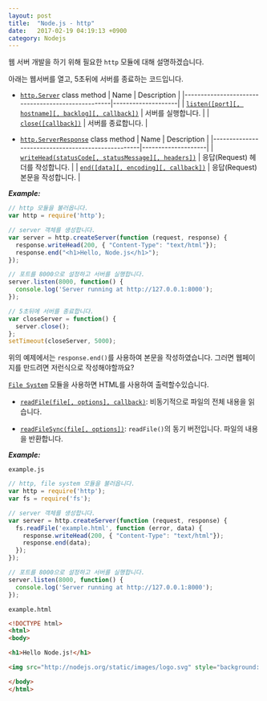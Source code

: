 ```yaml
---
layout: post
title:  "Node.js - http"
date:   2017-02-19 04:19:13 +0900
category: Nodejs
---
```


웹 서버 개발을 하기 위해 필요한 `http` 모듈에 대해 설명하겠습니다.

아래는 웹서버를 열고, 5초뒤에 서버를 종료하는 코드입니다.

- [`http.Server`](https://nodejs.org/dist/latest-v6.x/docs/api/http.html#http_class_http_server) class method
| Name | Description |
|---------------------------------------------------|--------------------|
| [`listen([port][, hostname][, backlog][, callback])`](https://nodejs.org/dist/latest-v6.x/docs/api/http.html#http_server_listen_port_hostname_backlog_callback) | 서버를 실행합니다. |
| [`close([callback])`](https://nodejs.org/dist/latest-v6.x/docs/api/http.html#http_server_close_callback) | 서버를 종료합니다. |

- [`http.ServerResponse`](https://nodejs.org/dist/latest-v6.x/docs/api/http.html#http_class_http_serverresponse) class method
| Name | Description |
|---------------------------------------------------|--------------------|
| [`writeHead(statusCode[, statusMessage][, headers])`](https://nodejs.org/dist/latest-v6.x/docs/api/http.html#http_response_writehead_statuscode_statusmessage_headers) | 응답(Request) 헤더를 작성합니다. |
| [`end([data][, encoding][, callback])`](https://nodejs.org/dist/latest-v6.x/docs/api/http.html#http_response_end_data_encoding_callback) | 응답(Request) 본문을 작성합니다. |

***Example:***

```js
// http 모듈을 불러옵니다.
var http = require('http');

// server 객체를 생성합니다.
var server = http.createServer(function (request, response) {
  response.writeHead(200, { "Content-Type": "text/html"});
  response.end("<h1>Hello, Node.js</h1>");
});

// 포트를 8000으로 설정하고 서버를 실행합니다.
server.listen(8000, function() {
  console.log('Server running at http://127.0.0.1:8000');
});

// 5초뒤에 서버를 종료합니다.
var closeServer = function() {
  server.close();
};
setTimeout(closeServer, 5000);
```

위의 예제에서는 `response.end()`를 사용하여 본문을 작성하였습니다. 그러면 웹페이지를 만드려면 저런식으로 작성해야할까요?

[`File System`](https://nodejs.org/dist/latest-v6.x/docs/api/fs.html) 모듈을 사용하면 HTML를 사용하여 출력할수있습니다.

- [`readFile(file[, options], callback)`](https://nodejs.org/dist/latest-v6.x/docs/api/fs.html#fs_fs_readfile_file_options_callback): 비동기적으로 파일의 전체 내용을 읽습니다.

- [`readFileSync(file[, options])`](https://nodejs.org/dist/latest-v6.x/docs/api/fs.html#fs_fs_readfilesync_file_options): `readFile()`의 동기 버전입니다. 파일의 내용을 반환합니다.

***Example:***

`example.js`

```js
// http, file system 모듈을 불러옵니다.
var http = require('http');
var fs = require('fs');

// server 객체를 생성합니다.
var server = http.createServer(function (request, response) {
  fs.readFile('example.html', function (error, data) {
    response.writeHead(200, { "Content-Type": "text/html"});
    response.end(data);
  });
});

// 포트를 8000으로 설정하고 서버를 실행합니다.
server.listen(8000, function() {
  console.log('Server running at http://127.0.0.1:8000');
});
```

`example.html`

```html
<!DOCTYPE html>
<html>
<body>

<h1>Hello Node.js!</h1>

<img src="http://nodejs.org/static/images/logo.svg" style="background: black;">

</body>
</html>
```
